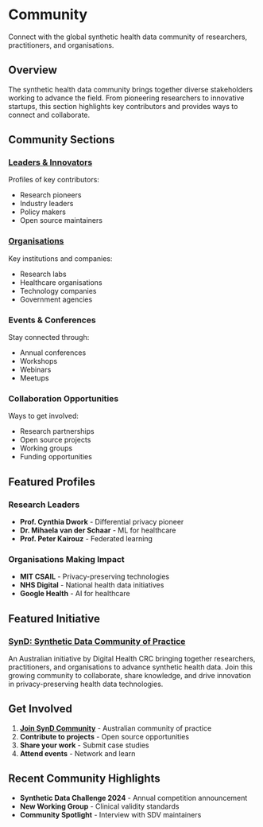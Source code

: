 # Community

Connect with the global synthetic health data community of researchers, practitioners, and organisations.

## Overview

The synthetic health data community brings together diverse stakeholders working to advance the field. From pioneering researchers to innovative startups, this section highlights key contributors and provides ways to connect and collaborate.

## Community Sections

### [Leaders & Innovators](leaders/index.md)
Profiles of key contributors:
- Research pioneers
- Industry leaders
- Policy makers
- Open source maintainers

### [Organisations](organisations/index.md)
Key institutions and companies:
- Research labs
- Healthcare organisations
- Technology companies
- Government agencies

### Events & Conferences
Stay connected through:
- Annual conferences
- Workshops
- Webinars
- Meetups

### Collaboration Opportunities
Ways to get involved:
- Research partnerships
- Open source projects
- Working groups
- Funding opportunities

## Featured Profiles

### Research Leaders
- **Prof. Cynthia Dwork** - Differential privacy pioneer
- **Dr. Mihaela van der Schaar** - ML for healthcare
- **Prof. Peter Kairouz** - Federated learning

### Organisations Making Impact
- **MIT CSAIL** - Privacy-preserving technologies
- **NHS Digital** - National health data initiatives
- **Google Health** - AI for healthcare

## Featured Initiative

### [SynD: Synthetic Data Community of Practice](synd-community.md)
An Australian initiative by Digital Health CRC bringing together researchers, practitioners, and organisations to advance synthetic health data. Join this growing community to collaborate, share knowledge, and drive innovation in privacy-preserving health data technologies.

## Get Involved

1. **[Join SynD Community](https://digitalhealthcrc.com/synthetic-data-community-of-practice-synd/)** - Australian community of practice
2. **Contribute to projects** - Open source opportunities
3. **Share your work** - Submit case studies
4. **Attend events** - Network and learn

## Recent Community Highlights

- **Synthetic Data Challenge 2024** - Annual competition announcement
- **New Working Group** - Clinical validity standards
- **Community Spotlight** - Interview with SDV maintainers